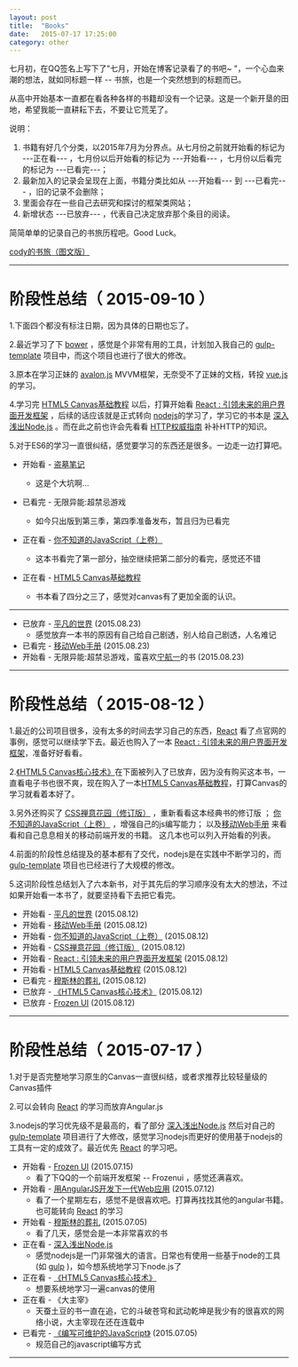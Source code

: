 ```yaml
---
layout: post
title:  "Books"
date:   2015-07-17 17:25:00
category: other
---
```



七月初，在QQ签名上写下了"七月，开始在博客记录看了的书吧~ "，一个心血来潮的想法，就如同标题一样 -- 书旅，也是一个突然想到的标题而已。

从高中开始基本一直都在看各种各样的书籍却没有一个记录。这是一个新开垦的田地，希望我能一直耕耘下去，不要让它荒芜了。

说明：

1.	书籍有好几个分类，以2015年7月为分界点。从七月份之前就开始看的标记为 ---正在看--- ，七月份以后开始看的标记为 ---开始看--- ，七月份以后看完的标记为 ---已看完---；
2.	最新加入的记录会呈现在上面，书籍分类比如从 ---开始看--- 到 ---已看完--- ，旧的记录不会删除；
3.	里面会存在一些自己去研究和探讨的框架类网站；
4.	新增状态 ---已放弃--- ，代表自己决定放弃那个条目的阅读。

简简单单的记录自己的书旅历程吧。Good Luck。

<a href="http://cody1991.github.io/books.html">cody的书旅（图文版）</a>

-------------------------------------

阶段性总结（ 2015-09-10 ）
===

1.下面四个都没有标注日期，因为具体的日期也忘了。

2.最近学习了下 [bower](http://bower.io/) ，感觉是个非常有用的工具，计划加入我自己的 [gulp-template](https://github.com/cody1991/gulp-template) 项目中，而这个项目也进行了很大的修改。

3.原本在学习正妹的 [avalon.js](http://avalonjs.github.io/) MVVM框架，无奈受不了正妹的文档，转投 [vue.js](http://vuejs.org/) 的学习。

4.学习完 [HTML5 Canvas基础教程](http://book.douban.com/subject/7162014/) 以后，打算开始看 [React : 引领未来的用户界面开发框架](http://book.douban.com/subject/26378583/) ，后续的话应该就是正式转向 [nodejs](https://nodejs.org/en/)的学习了，学习它的书本是 [深入浅出Node.js](http://book.douban.com/subject/25768396/) 。而在此之前也许会先看看 [HTTP权威指南](http://book.douban.com/subject/10746113/) 补补HTTP的知识。

5.对于ES6的学习一直很纠结，感觉要学习的东西还是很多。一边走一边打算吧。

+	开始看 - [盗墓笔记](http://book.douban.com/subject/6953273/)
	+	这是个大坑啊...

+	已看完 - 无限异能:超禁忌游戏 
	+	如今只出版到第三季，第四季准备发布，暂且归为已看完

+	正在看 - [你不知道的JavaScript（上卷）](http://book.douban.com/subject/26351021/)
	+	这本书看完了第一部分，抽空继续把第二部分的看完，感觉还不错

+	正在看 - [HTML5 Canvas基础教程](http://book.douban.com/subject/7162014/) 
	+	书本看了四分之三了，感觉对canvas有了更加全面的认识。

-------------------------------------

+	已放弃 - [平凡的世界](http://book.douban.com/subject/1084165/) (2015.08.23)
	+	感觉放弃一本书的原因有自己给自己剧透，别人给自己剧透，人名难记
+	已看完 - [移动Web手册](http://book.douban.com/subject/26369130/) (2015.08.23)
+	开始看 - 无限异能:超禁忌游戏，蛮喜欢[宁航一](http://baike.baidu.com/link?url=AyAjxo0cBsDkO2ClZdj4oKGK9kc-8qJY1ahJeLpcHn97cHln94BK3rgk_8XLF9mpt1AN1VSaTfLXaVnZIz3taa)的书 (2015.08.23)

-------------------------------------

阶段性总结（ 2015-08-12 ）
===

1.最近的公司项目很多，没有太多的时间去学习自己的东西，[React](http://facebook.github.io/react/) 看了点官网的事例，感觉可以继续学下去。最近也购入了一本 [React : 引领未来的用户界面开发框架](http://book.douban.com/subject/26378583/)，准备好好看看。

2.[《HTML5 Canvas核心技术》](http://book.douban.com/subject/24533314/)在下面被列入了已放弃，因为没有购买这本书，一直看电子书也很不爽，现在购入了一本[HTML5 Canvas基础教程](http://book.douban.com/subject/7162014/)，打算Canvas的学习就看着本好了。

3.另外还购买了 [CSS禅意花园（修订版）](http://book.douban.com/subject/10956515/) ，重新看看这本经典书的修订版 ； [你不知道的JavaScript（上卷）](http://book.douban.com/subject/26351021/) ，增强自己的js编写能力； 以及[移动Web手册](http://book.douban.com/subject/26369130/) 来看看和自己息息相关的移动前端开发的书籍。 这几本也可以列入开始看的列表。

4.前面的阶段性总结提及的基本都有了交代，nodejs是在实践中不断学习的，而 [gulp-template](https://github.com/cody1991/gulp-template) 项目也已经进行了大规模的修改。

5.这词阶段性总结划入了六本新书，对于其先后的学习顺序没有太大的想法，不过如果开始看一本书了，就要坚持看下去把它看完。

+   开始看 - [平凡的世界](http://book.douban.com/subject/1084165/) (2015.08.12)
+	开始看 - [移动Web手册](http://book.douban.com/subject/26369130/) (2015.08.12)
+	开始看 - [你不知道的JavaScript（上卷）](http://book.douban.com/subject/26351021/) (2015.08.12)
+	开始看 - [CSS禅意花园（修订版）](http://book.douban.com/subject/10956515/) (2015.08.12)
+	开始看 - [React : 引领未来的用户界面开发框架](http://book.douban.com/subject/26378583/) (2015.08.12)
+	开始看 - [HTML5 Canvas基础教程](http://book.douban.com/subject/7162014/) (2015.08.12)
+	已看完 - [穆斯林的葬礼](http://book.douban.com/subject/10788580/) (2015.08.12)
+	已放弃 - [《HTML5 Canvas核心技术》](http://book.douban.com/subject/24533314/) (2015.08.12)
+	已放弃 - [Frozen UI](http://frozenui.github.io/) (2015.08.12)

-------------------------------------

阶段性总结（ 2015-07-17 ）
===

1.对于是否完整地学习原生的Canvas一直很纠结，或者求推荐比较轻量级的Canvas插件

2.可以会转向 [React](http://facebook.github.io/react/) 的学习而放弃Angular.js

3.nodejs的学习优先级不是最高的，看了部分 [深入浅出Node.js](http://book.douban.com/subject/25768396/) 然后对自己的 [gulp-template](https://github.com/cody1991/gulp-template) 项目进行了大修改，感觉学习nodejs而更好的使用基于nodejs的工具有一定的成效了。最近优先 [React](http://facebook.github.io/react/) 的学习吧。

+ 开始看 - [Frozen UI](http://frozenui.github.io/) (2015.07.15)
	+ 看了下QQ的一个前端开发框架 -- Frozenui ，感觉还满喜欢。
+ 开始看 - [用AngularJS开发下一代Web应用](http://book.douban.com/subject/25752512/) (2015.07.12)
	+ 看了一个星期左右，感觉不是很喜欢吧。打算再找找其他的angular书籍。也可能转向 [React](http://facebook.github.io/react/) 的学习
+ 开始看 - [穆斯林的葬礼](http://book.douban.com/subject/1082334/) (2015.07.05)
	+ 看了几天，感觉会是一本非常喜欢的书
+ 正在看 - [深入浅出Node.js](http://book.douban.com/subject/25768396/)
	+ 感觉nodejs是一门非常强大的语言。日常也有使用一些基于node的工具(如 [gulp](http://gulpjs.com/) )，如今想系统地学习下node.js了
+ 正在看 - [《HTML5 Canvas核心技术》](http://book.douban.com/subject/24533314/)
	+ 想要系统地学习一遍canvas的使用
+ 正在看 - 《大主宰》
	+ 天蚕土豆的书一直在追，它的斗破苍穹和武动乾坤是我少有的很喜欢的网络小说，大主宰现在还在连载中
+ 已看完 - [《编写可维护的JavaScript》](http://book.douban.com/subject/21792530/) (2015.07.05) 
	+ 规范自己的javascript编写方式

-------------------------------------
